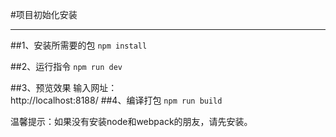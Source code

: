 #项目初始化安装
***
##1、安装所需要的包
`npm install`

##2、运行指令
`npm run dev`

##3、预览效果
输入网址：<br>
   http://localhost:8188/
##4、编译打包
`npm run build`


温馨提示：如果没有安装node和webpack的朋友，请先安装。


